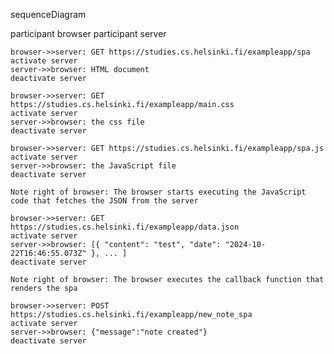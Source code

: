 sequenceDiagram

participant browser
participant server

    browser->>server: GET https://studies.cs.helsinki.fi/exampleapp/spa
    activate server
    server->>browser: HTML document
    deactivate server

    browser->>server: GET https://studies.cs.helsinki.fi/exampleapp/main.css
    activate server
    server->>browser: the css file
    deactivate server

    browser->>server: GET https://studies.cs.helsinki.fi/exampleapp/spa.js
    activate server
    server->>browser: the JavaScript file
    deactivate server

    Note right of browser: The browser starts executing the JavaScript code that fetches the JSON from the server

    browser->>server: GET https://studies.cs.helsinki.fi/exampleapp/data.json
    activate server
    server->>browser: [{ "content": "test", "date": "2024-10-22T16:46:55.073Z" }, ... ]
    deactivate server

    Note right of browser: The browser executes the callback function that renders the spa

    browser->>server: POST https://studies.cs.helsinki.fi/exampleapp/new_note_spa
    activate server
    server->>browser: {"message":"note created"}
    deactivate server
